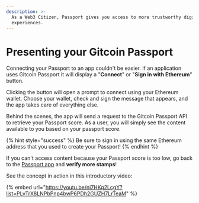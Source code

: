 ```yaml
---
description: >-
  As a Web3 Citizen, Passport gives you access to more trustworthy digital
  experiences.
---
```


# Presenting your Gitcoin Passport

Connecting your Passport to an app couldn't be easier. If an application uses Gitcoin Passport it will display a "**Connect**" or "**Sign in with Ethereum**" button.&#x20;

Clicking the button will open a prompt to connect using your Ethereum wallet. Choose your wallet, check and sign the message that appears, and the app takes care of everything else.&#x20;

Behind the scenes, the app will send a request to the Gitcoin Passport API to retrieve your Passport score. As a user, you will simply see the content available to you based on your passport score.

{% hint style="success" %}
Be sure to sign in using the same Ethereum address that you used to create your Passport!
{% endhint %}

If you can't access content because your Passport score is too low, go back to the [Passport app](https://passport.gitcoin.co) and **verify more stamps**!

See the concept in action in this introductory video:

{% embed url="https://youtu.be/ni7HKq2LcgY?list=PLvTrX8LNPbPnp4bwP6PDh2GUZH7LrTeaM" %}

